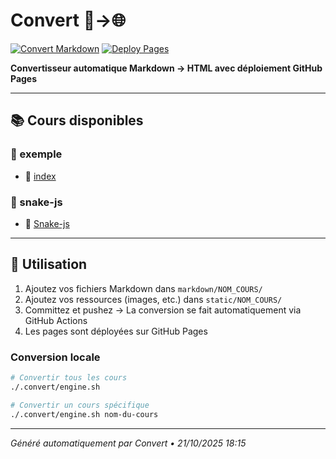 # Convert 📝→🌐

[![Convert Markdown](https://github.com/EdouardLAURENT/Convert/actions/workflows/convert-markdown.yml/badge.svg)](https://github.com/EdouardLAURENT/Convert/actions/workflows/convert-markdown.yml)
[![Deploy Pages](https://github.com/EdouardLAURENT/Convert/actions/workflows/deploy-pages.yml/badge.svg)](https://github.com/EdouardLAURENT/Convert/actions/workflows/deploy-pages.yml)

**Convertisseur automatique Markdown → HTML avec déploiement GitHub Pages**

---

## 📚 Cours disponibles

### 📁 exemple

- 🔗 [index](https://EdouardLAURENT.github.io/Convert/exemple/index.html)

### 📁 snake-js

- 🔗 [Snake-js](https://EdouardLAURENT.github.io/Convert/snake-js/Snake-js.html)

---

## 🚀 Utilisation

1. Ajoutez vos fichiers Markdown dans `markdown/NOM_COURS/`
2. Ajoutez vos ressources (images, etc.) dans `static/NOM_COURS/`
3. Committez et pushez → La conversion se fait automatiquement via GitHub Actions
4. Les pages sont déployées sur GitHub Pages

### Conversion locale

```bash
# Convertir tous les cours
./.convert/engine.sh

# Convertir un cours spécifique
./.convert/engine.sh nom-du-cours
```

---

_Généré automatiquement par Convert • 21/10/2025 18:15_
